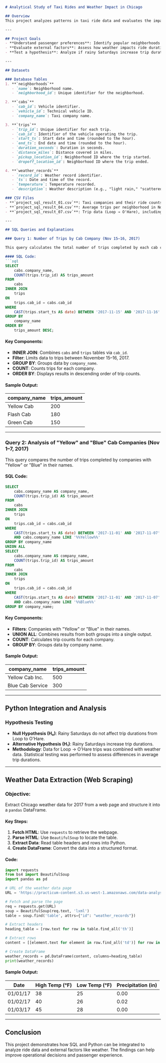```markdown
# Analytical Study of Taxi Rides and Weather Impact in Chicago

## Overview
This project analyzes patterns in taxi ride data and evaluates the impact of weather conditions on ride durations in Chicago.

---

## Project Goals
- **Understand passenger preferences**: Identify popular neighborhoods and companies.
- **Evaluate external factors**: Assess how weather impacts ride durations.
- **Test a hypothesis**: Analyze if rainy Saturdays increase trip durations.

---

## Datasets

### Database Tables
1. **`neighborhoods`**
   - `name`: Neighborhood name.  
   - `neighborhood_id`: Unique identifier for the neighborhood.

2. **`cabs`**
   - `cab_id`: Vehicle identifier.  
   - `vehicle_id`: Technical vehicle ID.  
   - `company_name`: Taxi company name.

3. **`trips`**
   - `trip_id`: Unique identifier for each trip.  
   - `cab_id`: Identifier of the vehicle operating the trip.  
   - `start_ts`: Start date and time (rounded to the hour).  
   - `end_ts`: End date and time (rounded to the hour).  
   - `duration_seconds`: Duration in seconds.  
   - `distance_miles`: Distance covered in miles.  
   - `pickup_location_id`: Neighborhood ID where the trip started.  
   - `dropoff_location_id`: Neighborhood ID where the trip ended.

4. **`weather_records`**
   - `record_id`: Weather record identifier.  
   - `ts`: Date and time of the record.  
   - `temperature`: Temperature recorded.  
   - `description`: Weather description (e.g., "light rain," "scattered clouds").

### CSV Files
- **`project_sql_result_01.csv`**: Taxi companies and their ride counts (November 15–16, 2017).  
- **`project_sql_result_04.csv`**: Average trips per neighborhood in November 2017.  
- **`project_sql_result_07.csv`**: Trip data (Loop → O'Hare), including weather conditions and durations.

---

## SQL Queries and Explanations

### Query 1: Number of Trips by Cab Company (Nov 15–16, 2017)

This query calculates the total number of trips completed by each cab company over a specific date range.  

#### SQL Code:
```sql
SELECT
    cabs.company_name,
    COUNT(trips.trip_id) AS trips_amount
FROM 
    cabs
INNER JOIN 
    trips 
ON 
    trips.cab_id = cabs.cab_id
WHERE 
    CAST(trips.start_ts AS date) BETWEEN '2017-11-15' AND '2017-11-16'
GROUP BY 
    company_name
ORDER BY 
    trips_amount DESC;
```

#### Key Components:
- **INNER JOIN**: Combines `cabs` and `trips` tables via `cab_id`.
- **Filter**: Limits data to trips between November 15–16, 2017.
- **GROUP BY**: Groups data by `company_name`.
- **COUNT**: Counts trips for each company.
- **ORDER BY**: Displays results in descending order of trip counts.

#### Sample Output:
| company_name      | trips_amount |
|-------------------|--------------|
| Yellow Cab        | 200          |
| Flash Cab         | 180          |
| Green Cab         | 150          |

---

### Query 2: Analysis of "Yellow" and "Blue" Cab Companies (Nov 1–7, 2017)

This query compares the number of trips completed by companies with "Yellow" or "Blue" in their names.

#### SQL Code:
```sql
SELECT
    cabs.company_name AS company_name,
    COUNT(trips.trip_id) AS trips_amount
FROM 
    cabs
INNER JOIN 
    trips 
ON 
    trips.cab_id = cabs.cab_id
WHERE 
    CAST(trips.start_ts AS date) BETWEEN '2017-11-01' AND '2017-11-07'
    AND cabs.company_name LIKE '%%Yellow%%'
GROUP BY company_name
UNION ALL
SELECT
    cabs.company_name AS company_name,
    COUNT(trips.trip_id) AS trips_amount
FROM 
    cabs
INNER JOIN 
    trips 
ON 
    trips.cab_id = cabs.cab_id
WHERE 
    CAST(trips.start_ts AS date) BETWEEN '2017-11-01' AND '2017-11-07'
    AND cabs.company_name LIKE '%%Blue%%'
GROUP BY company_name;
```

#### Key Components:
- **Filters**: Companies with "Yellow" or "Blue" in their names.
- **UNION ALL**: Combines results from both groups into a single output.
- **COUNT**: Calculates trip counts for each company.
- **GROUP BY**: Groups data by company name.

#### Sample Output:
| company_name      | trips_amount |
|-------------------|--------------|
| Yellow Cab Inc.   | 500          |
| Blue Cab Service  | 300          |

---

## Python Integration and Analysis

### Hypothesis Testing
- **Null Hypothesis (H₀)**: Rainy Saturdays do not affect trip durations from Loop to O'Hare.  
- **Alternative Hypothesis (H₁)**: Rainy Saturdays increase trip durations.  
- **Methodology**: Data for Loop → O'Hare trips was combined with weather data. Statistical testing was performed to assess differences in average trip durations.

---

## Weather Data Extraction (Web Scraping)

### Objective:
Extract Chicago weather data for 2017 from a web page and structure it into a `pandas` DataFrame.

#### Key Steps:
1. **Fetch HTML**: Use `requests` to retrieve the webpage.
2. **Parse HTML**: Use `BeautifulSoup` to locate the table.
3. **Extract Data**: Read table headers and rows into Python.
4. **Create DataFrame**: Convert the data into a structured format.

#### Code:
```python
import requests
from bs4 import BeautifulSoup
import pandas as pd

# URL of the weather data page
URL = 'https://practicum-content.s3.us-west-1.amazonaws.com/data-analyst-eng/moved_chicago_weather_2017.html'

# Fetch and parse the page
req = requests.get(URL)
soup = BeautifulSoup(req.text, 'lxml')
table = soup.find('table', attrs={"id": "weather_records"})

# Extract headers
heading_table = [row.text for row in table.find_all('th')]

# Extract rows
content = [[element.text for element in row.find_all('td')] for row in table.find_all('tr') if not row.find_all('th')]

# Create DataFrame
weather_records = pd.DataFrame(content, columns=heading_table)
print(weather_records)
```

#### Sample Output:
| Date      | High Temp (°F) | Low Temp (°F) | Precipitation (in) |
|-----------|----------------|---------------|---------------------|
| 01/01/17  | 38             | 25            | 0.00               |
| 01/02/17  | 40             | 26            | 0.02               |
| 01/03/17  | 45             | 28            | 0.00               |

---

## Conclusion
This project demonstrates how SQL and Python can be integrated to analyze ride data and external factors like weather. The findings can help improve operational decisions and passenger experience.
```